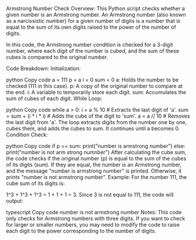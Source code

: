 Armstrong Number Check
Overview:
This Python script checks whether a given number is an Armstrong number. An Armstrong number (also known as a narcissistic number) for a given number of digits is a number that is equal to the sum of its own digits raised to the power of the number of digits.

In this code, the Armstrong number condition is checked for a 3-digit number, where each digit of the number is cubed, and the sum of these cubes is compared to the original number.

Code Breakdown:
Initialization:

python
Copy code
a = 111
p = a
i = 0
sum = 0
a: Holds the number to be checked (111 in this case).
p: A copy of the original number to compare at the end.
i: A variable to temporarily store each digit.
sum: Accumulates the sum of cubes of each digit.
While Loop:

python
Copy code
while a > 0:
    i = a % 10        # Extracts the last digit of 'a'.
    sum = sum + (i * i * i)   # Adds the cube of the digit to 'sum'.
    a = a // 10       # Removes the last digit from 'a'.
The loop extracts digits from the number one by one, cubes them, and adds the cubes to sum. It continues until a becomes 0.
Condition Check:

python
Copy code
if p == sum:
    print("number is armstrong number")
else:
    print("number is not arm strong numnber")
After calculating the cube sum, the code checks if the original number (p) is equal to the sum of the cubes of its digits (sum).
If they are equal, the number is an Armstrong number, and the message "number is armstrong number" is printed.
Otherwise, it prints "number is not armstrong number".
Example:
For the number 111, the cube sum of its digits is:

1^3 + 1^3 + 1^3 = 1 + 1 + 1 = 3.
Since 3 is not equal to 111, the code will output:

typescript
Copy code
number is not armstrong number
Notes:
This code only checks for Armstrong numbers with three digits. If you want to check for larger or smaller numbers, you may need to modify the code to raise each digit to the power corresponding to the number of digits.
